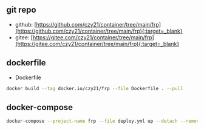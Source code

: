 ## git repo
  - github: [https://github.com/czy21/container/tree/main/frp](https://github.com/czy21/container/tree/main/frp){:target=_blank}
  - gitee: [https://gitee.com/czy21/container/tree/main/frp](https://gitee.com/czy21/container/tree/main/frp){:target=_blank}
## dockerfile
- Dockerfile
```bash
docker build --tag docker.io/czy21/frp --file Dockerfile . --pull
```
## docker-compose
```bash
docker-compose --project-name frp --file deploy.yml up --detach --remove-orphans
```